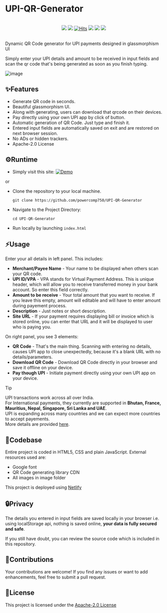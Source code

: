 # UPI-QR-Generator
<br>
<div align="center">
<img src="https://img.shields.io/badge/version-v1.1-orange"> <img src="https://img.shields.io/badge/release-stable-gree"> <a href="https://hits.sh/github.com/powercomp750/"><img alt="Hits" src="https://hits.sh/github.com/powercomp750.svg"/></a> <img src="https://img.shields.io/badge/made_with-❤-red"> <a href="https://github.com/powercomp750/UPI-QR-Generator/blob/main/LICENSE"><img src="https://img.shields.io/badge/License-Apache_2.0-red.svg"/></a> <a href="https://upi-qrcode-generator.netlify.app/"><img src="https://api.netlify.com/api/v1/badges/7301ef91-1f5d-49a4-82c5-f53cb7f89360/deploy-status"/></a>
</div>
<br>

Dynamic QR Code generator for UPI payments designed in glassmorphism UI

Simply enter your UPI details and amount to be received in input fields and scan the qr code that's being generated as soon as you finish typing.

![image](https://github.com/powercomp750/UPI-QR-Generator/assets/157834603/d302b682-946e-447b-a372-053eaf1ef2a0)

## ✨Features
* Generate QR code in seconds.
* Beautiful glassmorphism UI.
* Along with generating, users can download that qrcode on their devices.
* Pay directly using your own UPI app by click of button.
* Automatic generation of QR Code. Just type and finish it.
* Entered input fields are automatically saved on exit and are restored on next browser session.
* No ADs or hidden trackers.
* Apache-2.0 License

## ⚙️Runtime
* Simply visit this site: [![Demo](https://img.shields.io/badge/Demo-LIVE-blue)](https://upi-qrcode-generator.netlify.app/)

or
* Clone the repository to your local machine.
  
  ```
  git clone https://github.com/powercomp750/UPI-QR-Generator
  ```

* Navigate to the Project Directory:

  ```
  cd UPI-QR-Generator
  ```

* Run locally by launching <code>index.html</code>
  
## ⚡Usage
Enter your all details in left panel. This includes:
* **Merchant/Payee Name** - Your name to be displayed when others scan your QR code.
* **UPI ID/VPA** - VPA stands for Virtual Payment Address. This is unique header, which will allow you to receive transferred money in your bank account. So enter this field correctly.
* **Amount to be receive** - Your total amount that you want to receive. If you leave this empty, amount will editable and will have to enter amount during payement process.
* **Description** - Just notes or short description. 
* **Site URL** - If your payment requires displaying bill or invoice which is stored online, you can enter that URL and it will be displayed to user who is paying you.

On right panel, you see 3 elements:
* **QR Code** - That's the main thing. Scanning with entering no details, causes UPI app to close unexpectedly, because it's a blank URL with no details/parameters.
* **Download QR Code** - Download QR Code directly in your browser and save it offline on your device.
* **Pay though UPI** - Initiate payment directly using your own UPI app on your device.

> [!Tip]  
> UPI transactions work across all over India.<br>
> For International payments, they currently are supported in **Bhutan, France, Mauritius, Nepal, Singapore, Sri Lanka and UAE**.<br>
> UPI is expanding across many countries and we can expect more countries to accept payements.<br>
> More details are provided [here](https://www.npci.org.in/what-we-do/upi-global/upi-global-acceptance/live-members).

## 📂Codebase
Entire project is coded in HTML5, CSS and plain JavaScript. 
External resources used are:
* Google font
* QR Code generating library CDN
* All images in image folder

This project is deployed using [Netlify](https://www.netlify.com/)

## 🔒Privacy
The details you entered in input fields are saved locally in your browser i.e. using localStorage api, nothing is saved online, **your data is fully secured and safe**.

If you still have doubt, you can review the source code which is included in this repository.

## 🤝Contributions
Your contributions are welcome! If you find any issues or want to add enhancements, feel free to submit a pull request.

## 📝License
This project is licensed under the <a href="https://github.com/powercomp750/UPI-QR-Generator/blob/main/LICENSE">Apache-2.0 License</a>

